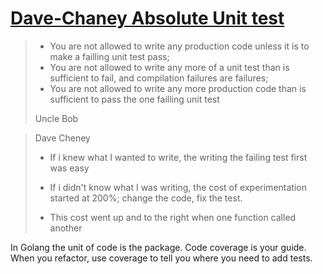 # [Dave-Chaney Absolute Unit test](https://dave.cheney.net/2019/04/03/absolute-unit-test)

> - You are not allowed to write any production code unless it is to make a failling unit test pass;
>- You are not allowed to write any more of a unit test than is sufficient to fail, and compilation failures are failures;
>- You are not allowed to write any more production code than is sufficient to pass the one failling unit test
>
> Uncle Bob

> Dave Cheney
>
> - If i knew what I wanted to write, the writing the failing test first was easy
> - If i didn't know what I was writing, the cost of experimentation started at 200%; change the code, fix the test.
>
> - This cost went up and to the right when one function called another

In Golang the unit of code is the package.
Code coverage is your guide.
When you refactor, use coverage to tell you where you need to add tests.
